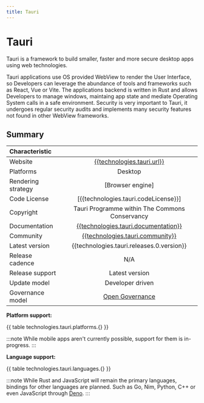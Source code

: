 ```yaml
---
title: Tauri
---
```


# Tauri

Tauri is a framework to build smaller, faster and more secure desktop apps using web technologies.

Tauri applications use OS provided WebView to render the User Interface, so Developers can leverage the abundance of tools and frameworks such as React, Vue or Vite. The applications backend is written in Rust and allows Developers to manage windows, maintaing app state and mediate Operating System calls in a safe environment.
Security is very important to Tauri, it undergoes regular security audits and implements many security features not found in other WebView frameworks.

## Summary

| Characteristic     |                                                                              |
| :----------------- | :--------------------------------------------------------------------------: |
| Website            | [{{technologies.tauri.url}}]({{technologies.tauri.url}})                     |
| Platforms          | Desktop                                                                      |
| Rendering strategy | [Browser engine]                                                             |
| Code License       | [{{technologies.tauri.codeLicense}}]                                         |
| Copyright          | Tauri Programme within The Commons Conservancy                               |
| Documentation      | [{{technologies.tauri.documentation}}]({{technologies.tauri.documentation}}) |
| Community          | [{{technologies.tauri.community}}]({{technologies.tauri.community}})         |
| Latest version     | {{technologies.tauri.releases.0.version}}                                    |
| Release cadence    | N/A                                                                          |
| Release support    | Latest version                                                               |
| Update model       | Developer driven                                                             |
| Governance model   | [Open Governance]                                                            |

**Platform support:**

{{ table technologies.tauri.platforms.{} }}

:::note
While mobile apps aren't currently possible, support for them is in-progress.
:::

**Language support:**

{{ table technologies.tauri.languages.{} }}

:::note
While Rust and JavaScript will remain the primary languages, bindings for other languages are planned. Such as Go, Nim, Python, C++ or even JavaScript through [Deno].
:::

[Open Governance]: https://tauri.studio/docs/about/governance
[Deno]: https://deno.land